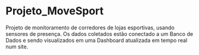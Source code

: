 # Projeto_MoveSport
Projeto de monitoramento de corredores de lojas esportivas, usando sensores de presença. Os dados coletados estão conectado a um Banco de Dados e sendo visualizados em uma Dashboard atualizada em tempo real num site.
